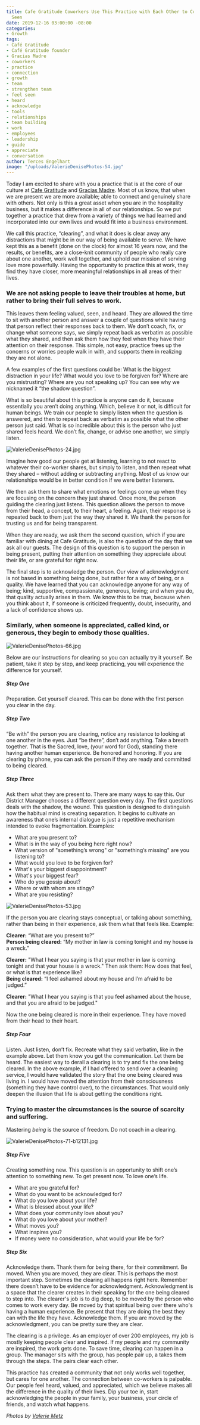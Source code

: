 ```yaml
---
title: Cafe Gratitude Coworkers Use This Practice with Each Other to Connect & Feel
  Seen
date: 2019-12-16 03:00:00 -08:00
categories:
- Growth
tags:
- Café Gratitude
- Café Gratitude founder
- Gracias Madre
- coworkers
- practice
- connection
- growth
- team
- strengthen team
- feel seen
- heard
- acknowledge
- tools
- relationships
- team building
- work
- employees
- leadership
- guide
- appreciate
- conversation
author: Terces Engelhart
image: "/uploads/ValerieDenisePhotos-54.jpg"
---
```


Today I am excited to share with you a practice that is at the core of our culture at [Cafe Gratitude](https://www.cafegratitude.com/) and [Gracias Madre](https://www.graciasmadre.co/). Most of us know, that when we are present we are more available; able to connect and genuinely share with others. Not only is this a great asset when you are in the hospitality business, but it makes a difference in all of our relationships. So we put together a practice that drew from a variety of things we had learned and incorporated into our own lives and would fit into a business environment.  

We call this practice, “clearing”, and what it does is clear away any distractions that might be in our way of being available to serve. We have kept this as a benefit (done on the clock) for almost 16 years now, and the results, or benefits, are a close-knit community of people who really care about one another, work well together, and uphold our mission of serving love more powerfully. Having the opportunity to practice this at work, they find they have closer, more meaningful relationships in all areas of their lives. 
 
### We are not asking people to leave their troubles at home, but rather to bring their full selves to work. 

This leaves them feeling valued, seen, and heard. They are allowed the time to sit with another person and answer a couple of questions while having that person reflect their responses back to them. We don’t coach, fix, or change what someone says, we simply repeat back as verbatim as possible what they shared, and then ask them how they feel when they have their attention on their response. This simple, not easy, practice frees up the concerns or worries people walk in with, and supports them in realizing they are not alone. 
 
A few examples of the first questions could be: What is the biggest distraction in your life? What would you love to be forgiven for? Where are you mistrusting? Where are you not speaking up? You can see why we nicknamed it “the shadow question”.
 
What is so beautiful about this practice is anyone can do it, because essentially you aren’t doing anything. Which, believe it or not, is difficult for human beings. We train our people to simply listen when the question is answered, and then to repeat back as verbatim as possible what the other person just said. What is so incredible about this is the person who just shared feels heard. We don’t fix, change, or advise one another, we simply listen. 

![ValerieDenisePhotos-24.jpg](/uploads/ValerieDenisePhotos-24.jpg)
 
Imagine how good our people get at listening, learning to not react to whatever their co-worker shares, but simply to listen, and then repeat what they shared – without adding or subtracting anything. Most of us know our relationships would be in better condition if we were better listeners. 
 
We then ask them to share what emotions or feelings come up when they are focusing on the concern they just shared. Once more, the person guiding the clearing just listens. This question allows the person to move from their head, a concept, to their heart, a feeling. Again, their response is repeated back to them just the way they shared it. We thank the person for trusting us and for being transparent. 
 
When they are ready, we ask them the second question, which if you are familiar with dining at Cafe Gratitude, is also the question of the day that we ask all our guests. The design of this question is to support the person in being present, putting their attention on something they appreciate about their life, or are grateful for right now. 
 
The final step is to acknowledge the person. Our view of acknowledgment is not based in something being done, but rather for a way of being, or a quality. We have learned that you can acknowledge anyone for any way of being; kind, supportive, compassionate, generous, loving; and when you do, that quality actually arises in them. We know this to be true, because when you think about it, if someone is criticized frequently, doubt, insecurity, and a lack of confidence shows up. 

### Similarly, when someone is appreciated, called kind, or generous, they begin to embody those qualities. 

![ValerieDenisePhotos-66.jpg](/uploads/ValerieDenisePhotos-66.jpg)
 
Below are our instructions for clearing so you can actually try it yourself. Be patient, take it step by step, and keep practicing, you will experience the difference for yourself.  
 
##### Step One

Preparation. Get yourself cleared. This can be done with the first person you clear in the day.

##### Step Two

“Be with” the person you are clearing, notice any resistance to looking at one another in the eyes. Just “be there”, don’t add anything. Take a breath together. That is the Sacred, love, (your word for God), standing there having another human experience. Be honored and honoring. If you are clearing by phone, you can ask the person if they are ready and committed to being cleared.

##### Step Three

Ask them what they are present to. There are many ways to say this. Our District Manager chooses a different question every day. The first questions deals with the shadow, the wound. This question is designed to distinguish how the habitual mind is creating separation. It begins to cultivate an awareness that one’s internal dialogue is just a repetitive mechanism intended to evoke fragmentation. Examples:
- What are you present to?
- What is in the way of you being here right now?
- What version of "something’s wrong" or "something’s missing" are you listening to?
- What would you love to be forgiven for?
- What's your biggest disappointment?
- What's your biggest fear?
- Who do you gossip about?
- Where or with whom are stingy? 
- What are you resisting? 

![ValerieDenisePhotos-53.jpg](/uploads/ValerieDenisePhotos-53.jpg)

If the person you are clearing stays conceptual, or talking about something, rather than being in their experience, ask them what that feels like. Example: 

**Clearer:** “What are you present to?”  
**Person being cleared:** “My mother in law is coming tonight and my house is a wreck.”

**Clearer:** "What I hear you saying is that your mother in law is coming tonight and that your house is a wreck." Then ask them: How does that feel, or what is that experience like?  
**Being cleared:** “I feel ashamed about my house and I’m afraid to be judged.”

**Clearer:** "What I hear you saying is that you feel ashamed about the house, and that you are afraid to be judged."

Now the one being cleared is more in their experience. They have moved from their head to their heart.

##### Step Four

Listen. Just listen, don’t fix. Recreate what they said verbatim, like in the example above. Let them know you got the communication. Let them be heard. The easiest way to derail a clearing is to try and fix the one being cleared. In the above example, if I had offered to send over a cleaning service, I would have validated the story that the one being cleared was living in. I would have moved the attention from their consciousness (something they have control over), to the circumstances. That would only deepen the illusion that life is about getting the conditions right. 

### Trying to master the circumstances is the source of scarcity and suffering. 

Mastering _being_ is the source of freedom. Do not coach in a clearing. 

![ValerieDenisePhotos-71-b12131.jpg](/uploads/ValerieDenisePhotos-71-b12131.jpg)

##### Step Five

Creating something new. This question is an opportunity to shift one’s attention to something new. To get present now. To love one’s life.
- What are you grateful for?
- What do you want to be acknowledged for?
- What do you love about your life?
- What is blessed about your life?
- What does your community love about you?
- What do you love about your mother?
- What moves you?
- What inspires you?
- If money were no consideration, what would your life be for?

##### Step Six

Acknowledge them. Thank them for being there, for their commitment. Be moved. When you are moved, they are clear. This is perhaps the most important step. Sometimes the clearing all happens right here. Remember there doesn’t have to be evidence for acknowledgment. Acknowledgment is a space that the clearer creates in their speaking for the one being cleared to step into. The clearer's job is to dig deep, to be moved by the person who comes to work every day. Be moved by that spiritual being over there who's having a human experience. Be present that they are doing the best they can with the life they have. Acknowledge them. If you are moved by the acknowledgment, you can be pretty sure they are clear. 

The clearing is a privilege. As an employer of over 200 employees, my job is mostly keeping people clear and inspired. If my people and my community are inspired, the work gets done. To save time, clearing can happen in a group. The manager sits with the group, has people pair up, a takes them through the steps. The pairs clear each other.
 
This practice has created a community that not only works well together, but cares for one another. The connection between co-workers is palpable. Our people feel heard, valued, and appreciated, which we believe makes all the difference in the quality of their lives. Dip your toe in, start acknowledging the people in your family, your business, your circle of friends, and watch what happens. 

_Photos by [Valerie Metz](http://thebelovedphoto.com/)_